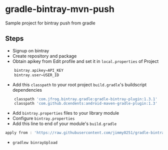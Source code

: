 # gradle-bintray-mvn-push
Sample project for bintray push from gradle

Steps
-----

-   Signup on bintray  
-   Create repository and package
-   Obtain apikey from Edit profile and set it in `local.properties` of Project

```groovy
    bintray.apikey=API_KEY
    bintray.user=USER_ID
```

-   Add this `classpath` to your root project `build.gradle`'s buildscript dependencies

```groovy
    classpath 'com.jfrog.bintray.gradle:gradle-bintray-plugin:1.3.1'
    classpath 'com.github.dcendents:android-maven-gradle-plugin:1.3'
```

-   Add `bintray.properties` files to your library module
-   Configure `bintray.properties`
-   Add this line to end of your module's `build.gradle`

```groovy
apply from : 'https://raw.githubusercontent.com/jimmy0251/gradle-bintray-mvn-push/master/gradle-mvn-push.gradle'
```

-   `gradlew binrayUpload`
